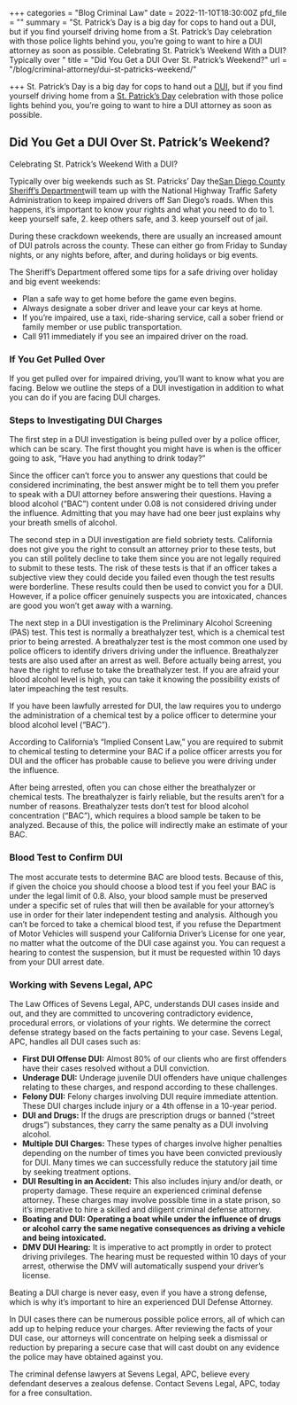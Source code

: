 +++
categories = "Blog Criminal Law"
date = 2022-11-10T18:30:00Z
pfd_file = ""
summary = "St. Patrick’s Day is a big day for cops to hand out a DUI, but if you find yourself driving home from a St. Patrick’s Day celebration with those police lights behind you, you’re going to want to hire a DUI attorney as soon as possible. Celebrating St. Patrick’s Weekend With a DUI? Typically over "
title = "Did You Get a DUI Over St. Patrick’s Weekend?"
url = "/blog/criminal-attorney/dui-st-patricks-weekend/"

+++
St. Patrick’s Day is a big day for cops to hand out a [DUI](https://www.sevenslegal.com/), but if you find yourself driving home from a [St. Patrick’s Day](https://www.sevenslegal.com/) celebration with those police lights behind you, you’re going to want to hire a DUI attorney as soon as possible.

## Did You Get a DUI Over St. Patrick’s Weekend?

Celebrating St. Patrick’s Weekend With a DUI?

Typically over big weekends such as St. Patricks’ Day the[San Diego County Sheriff’s Department](https://www.sevenslegal.com/)will team up with the National Highway Traffic Safety Administration to keep impaired drivers off San Diego’s roads. When this happens, it’s important to know your rights and what you need to do to 1. keep yourself safe, 2. keep others safe, and 3. keep yourself out of jail.

During these crackdown weekends, there are usually an increased amount of DUI patrols across the county. These can either go from Friday to Sunday nights, or any nights before, after, and during holidays or big events.

The Sheriff’s Department offered some tips for a safe driving over holiday and big event weekends:

* Plan a safe way to get home before the game even begins.
* Always designate a sober driver and leave your car keys at home.
* If you’re impaired, use a taxi, ride-sharing service, call a sober friend or family member or use public transportation.
* Call 911 immediately if you see an impaired driver on the road.

### If You Get Pulled Over

If you get pulled over for impaired driving, you’ll want to know what you are facing. Below we outline the steps of a DUI investigation in addition to what you can do if you are facing DUI charges.

### Steps to Investigating DUI Charges

The first step in a DUI investigation is being pulled over by a police officer, which can be scary. The first thought you might have is when is the officer going to ask, “Have you had anything to drink today?”

Since the officer can’t force you to answer any questions that could be considered incriminating, the best answer might be to tell them you prefer to speak with a DUI attorney before answering their questions. Having a blood alcohol (“BAC”) content under 0.08 is not considered driving under the influence. Admitting that you may have had one beer just explains why your breath smells of alcohol.

The second step in a DUI investigation are field sobriety tests. California does not give you the right to consult an attorney prior to these tests, but you can still politely decline to take them since you are not legally required to submit to these tests. The risk of these tests is that if an officer takes a subjective view they could decide you failed even though the test results were borderline. These results could then be used to convict you for a DUI. However, if a police officer genuinely suspects you are intoxicated, chances are good you won’t get away with a warning.

The next step in a DUI investigation is the Preliminary Alcohol Screening (PAS) test. This test is normally a breathalyzer test, which is a chemical test prior to being arrested. A breathalyzer test is the most common one used by police officers to identify drivers driving under the influence. Breathalyzer tests are also used after an arrest as well. Before actually being arrest, you have the right to refuse to take the breathalyzer test. If you are afraid your blood alcohol level is high, you can take it knowing the possibility exists of later impeaching the test results.

If you have been lawfully arrested for DUI, the law requires you to undergo the administration of a chemical test by a police officer to determine your blood alcohol level (“BAC”).

According to California’s “Implied Consent Law,” you are required to submit to chemical testing to determine your BAC if a police officer arrests you for DUI and the officer has probable cause to believe you were driving under the influence.

After being arrested, often you can chose either the breathalyzer or chemical tests. The breathalyzer is fairly reliable, but the results aren’t for a number of reasons. Breathalyzer tests don’t test for blood alcohol concentration (“BAC”), which requires a blood sample be taken to be analyzed. Because of this, the police will indirectly make an estimate of your BAC.

### Blood Test to Confirm DUI

The most accurate tests to determine BAC are blood tests. Because of this, if given the choice you should choose a blood test if you feel your BAC is under the legal limit of 0.8. Also, your blood sample must be preserved under a specific set of rules that will then be available for your attorney’s use in order for their later independent testing and analysis. Although you can’t be forced to take a chemical blood test, if you refuse the Department of Motor Vehicles will suspend your California Driver’s License for one year, no matter what the outcome of the DUI case against you. You can request a hearing to contest the suspension, but it must be requested within 10 days from your DUI arrest date.

### Working with Sevens Legal, APC

The Law Offices of Sevens Legal, APC, understands DUI cases inside and out, and they are committed to uncovering contradictory evidence, procedural errors, or violations of your rights. We determine the correct defense strategy based on the facts pertaining to your case. Sevens Legal, APC, handles all DUI cases such as:

* **First DUI Offense DUI:** Almost 80% of our clients who are first offenders have their cases resolved without a DUI conviction.
* **Underage DUI:** Underage juvenile DUI offenders have unique challenges relating to these charges, and respond according to these challenges.
* **Felony DUI:** Felony charges involving DUI require immediate attention. These DUI charges include injury or a 4th offense in a 10-year period.
* **DUI and Drugs:** If the drugs are prescription drugs or banned (“street drugs”) substances, they carry the same penalty as a DUI involving alcohol.
* **Multiple DUI Charges:** These types of charges involve higher penalties depending on the number of times you have been convicted previously for DUI. Many times we can successfully reduce the statutory jail time by seeking treatment options.
* **DUI Resulting in an Accident:** This also includes injury and/or death, or property damage. These require an experienced criminal defense attorney. These charges may involve possible time in a state prison, so it’s imperative to hire a skilled and diligent criminal defense attorney.
* **Boating and DUI: Operating a boat while under the influence of drugs or alcohol carry the same negative consequences as driving a vehicle and being intoxicated.**
* **DMV DUI Hearing:** It is imperative to act promptly in order to protect driving privileges. The hearing must be requested within 10 days of your arrest, otherwise the DMV will automatically suspend your driver’s license.

Beating a DUI charge is never easy, even if you have a strong defense, which is why it’s important to hire an experienced DUI Defense Attorney.

In DUI cases there can be numerous possible police errors, all of which can add up to helping reduce your charges. After reviewing the facts of your DUI case, our attorneys will concentrate on helping seek a dismissal or reduction by preparing a secure case that will cast doubt on any evidence the police may have obtained against you.

The criminal defense lawyers at Sevens Legal, APC, believe every defendant deserves a zealous defense. Contact Sevens Legal, APC, today for a free consultation.